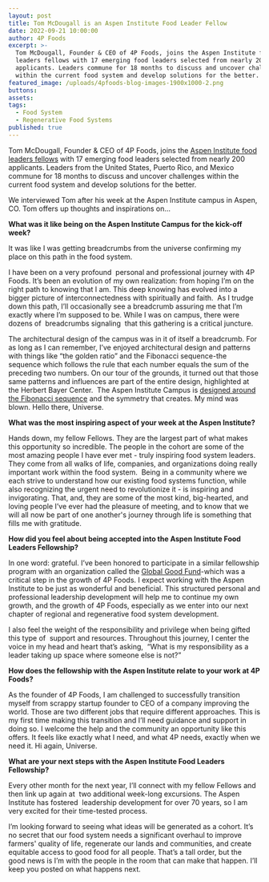 ```yaml
---
layout: post
title: Tom McDougall is an Aspen Institute Food Leader Fellow
date: 2022-09-21 10:00:00
author: 4P Foods
excerpt: >-
  Tom McDougall, Founder & CEO of 4P Foods, joins the Aspen Institute food
  leaders fellows with 17 emerging food leaders selected from nearly 200
  applicants. Leaders commune for 18 months to discuss and uncover challenges
  within the current food system and develop solutions for the better.
featured_image: /uploads/4pfoods-blog-images-1900x1000-2.png
buttons:
assets:
tags:
  - Food System
  - Regenerative Food Systems
published: true
---
```

<div class="editable"><p>Tom McDougall, Founder &amp; CEO of 4P Foods, joins the <a target="_blank" rel="noopener" href="https://www.aspeninstitute.org/programs/food-and-society-program/food-leaders-fellowship/">Aspen Institute food leaders fellows</a> with 17 emerging food leaders selected from nearly 200 applicants. Leaders from the United States, Puerto Rico, and Mexico commune for 18 months to discuss and uncover challenges within the current food system and develop solutions for the better.</p><p>We interviewed Tom after his week at the Aspen Institute campus in Aspen, CO. Tom offers up thoughts and inspirations on&hellip;</p><p><strong>What was it like being on the Aspen Institute Campus for the kick-off week?</strong></p><p>It was like I was getting breadcrumbs from the universe confirming my place on this path in the food system.</p><p>I have been on a very profound&nbsp; personal and professional journey with 4P Foods. It&rsquo;s been an evolution of my own realization: from hoping I&rsquo;m on the right path to knowing that I am. This deep knowing has evolved into a bigger picture of interconnectedness with spiritually and faith.&nbsp; As I trudge down this path, I&rsquo;ll occasionally see a breadcrumb assuring me that I&rsquo;m exactly where I&rsquo;m supposed to be. While I was on campus, there were dozens of&nbsp; breadcrumbs signaling&nbsp; that this gathering is a critical juncture.</p><p>The architectural design of the campus was in it of itself a breadcrumb. For as long as I can remember, I&rsquo;ve enjoyed architectural design and patterns with things like &ldquo;the golden ratio&rdquo; and the Fibonacci sequence-the sequence which follows the rule that each number equals the sum of the preceding two numbers. On our tour of the grounds, it turned out that those same patterns and influences are part of the entire design, highlighted at the Herbert Bayer Center.&nbsp; The Aspen Institute Campus is <a target="_blank" rel="noopener" href="https://www.aspeninstitute.org/podcasts/the-bauhaus-roots-of-aspen/">designed around the Fibonacci sequence</a> and the symmetry that creates. My mind was blown. Hello there, Universe.</p><p><strong>What was the most inspiring aspect of your week at the Aspen Institute?</strong></p><p>Hands down, my fellow Fellows. They are the largest part of what makes this opportunity so incredible. The people in the cohort are some of the most amazing people I have ever met - truly inspiring food system leaders. They come from all walks of life, companies, and organizations doing really important work within the food system.&nbsp; Being in a community where we each strive to understand how our existing food systems function, while also recognizing the urgent need to revolutionize it - is inspiring and invigorating. That, and, they are some of the most kind, big-hearted, and loving people I&rsquo;ve ever had the pleasure of meeting, and to know that we will all now be part of one another's journey through life is something that fills me with gratitude.</p><p><strong>How did you feel about being accepted into the Aspen Institute Food Leaders Fellowship?</strong></p><p>In one word: grateful. I&rsquo;ve been honored to participate in a similar fellowship program with an organization called the <a target="_blank" rel="noopener" href="https://globalgoodfund.org/fellowship/fellowship-program/">Global Good Fund</a>-which was a critical step in the growth of 4P Foods. I expect working with the Aspen Institute to be just as wonderful and beneficial. This structured personal and professional leadership development will help me to continue my own growth, and the growth of 4P Foods, especially as we enter into our next chapter of regional and regenerative food system development.</p><p>I also feel the weight of the responsibility and privilege when being gifted this type of&nbsp; support and resources. Throughout this journey, I center the voice in my head and heart that&rsquo;s asking,&nbsp; &ldquo;What is my responsibility as a leader taking up space where someone else is not?&rdquo;</p><p><strong>How does the fellowship with the Aspen Institute relate to your work at 4P Foods?</strong></p><p>As the founder of 4P Foods, I am challenged to successfully transition myself from scrappy startup founder to CEO of a company improving the world. Those are two different jobs that require different approaches. This is my first time making this transition and I&rsquo;ll need guidance and support in doing so. I welcome the help and the community an opportunity like this offers. It feels like exactly what I need, and what 4P needs, exactly when we need it. Hi again, Universe.</p><p><strong>What are your next steps with the Aspen Institute Food Leaders Fellowship?</strong></p><p>Every other month for the next year, I&rsquo;ll connect with my fellow Fellows and then link up again at&nbsp; two additional week-long excursions. The Aspen Institute has fostered&nbsp; leadership development for over 70 years, so I am very excited for their time-tested process.</p><p>I&rsquo;m looking forward to seeing what ideas will be generated as a cohort. It&rsquo;s no secret that our food system needs a significant overhaul to improve farmers' quality of life, regenerate our lands and communities, and create equitable access to good food for all people. That&rsquo;s a tall order, but the good news is I&rsquo;m with the people in the room that can make that happen. I&rsquo;ll keep you posted on what happens next.</p></div>